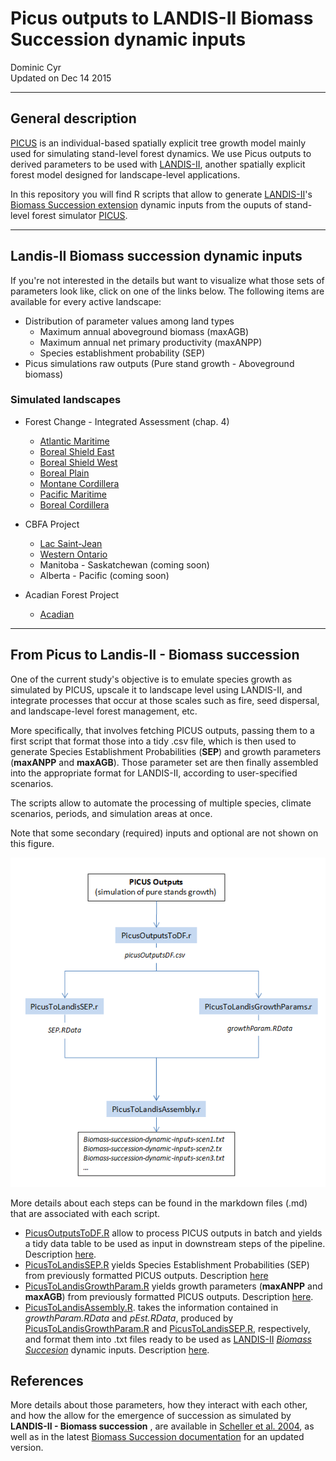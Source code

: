 # Picus outputs to LANDIS-II Biomass Succession dynamic inputs
Dominic Cyr  
Updated on Dec 14 2015

-------

## General description

[PICUS][3] is an individual-based spatially explicit tree growth model mainly used for simulating stand-level forest dynamics. We use Picus outputs to derived parameters to be used with [LANDIS-II][1], another spatially explicit forest model designed for landscape-level applications.

In this repository you will find R scripts that allow to generate [LANDIS-II][1]'s [Biomass Succession extension][2] dynamic inputs from the ouputs of stand-level forest simulator [PICUS][3].

-------

## Landis-II Biomass succession dynamic inputs

If you're not interested in the details but want to visualize what those sets of parameters look like, click on one of the links below. The following items are available for every active landscape:

+ Distribution of parameter values among land types
    + Maximum annual aboveground biomass (maxAGB)
    + Maximum annual net primary productivity (maxANPP)
    + Species establishment probability (SEP)
+ Picus simulations raw outputs (Pure stand growth - Aboveground biomass)

### Simulated landscapes

+ Forest Change - Integrated Assessment (chap. 4)
    + [Atlantic Maritime][13]
    + [Boreal Shield East][14]
    + [Boreal Shield West][15]
    + [Boreal Plain][16]
    + [Montane Cordillera][17]
    + [Pacific Maritime][20]
    + [Boreal Cordillera][21]
    
+ CBFA Project
    + [Lac Saint-Jean][18]
    + [Western Ontario][19]
    + Manitoba - Saskatchewan (coming soon)
    + Alberta - Pacific (coming soon)

+ Acadian Forest Project
    + [Acadian][12]

-------

## From Picus to Landis-II - Biomass succession 


One of the current study's objective is to emulate species growth as simulated by PICUS, upscale it to landscape level using LANDIS-II, and integrate processes that occur at those scales such as fire, seed dispersal, and landscape-level forest management, etc.

More specifically, that involves fetching PICUS outputs, passing them to a first script that format those into a tidy .csv file, which is then used to generate Species Establishment Probabilities (__SEP__) and growth parameters (__maxANPP__ and __maxAGB__). Those parameter set are then finally assembled into the appropriate format for LANDIS-II, according to user-specified scenarios.

The scripts allow to automate the processing of multiple species, climate scenarios, periods, and simulation areas at once.

Note that some secondary (required) inputs and optional are not shown on this figure.


![plot of chunk PicusToLandisWorkflow](figure/PicusToLandisWorkflow.png)


More details about each steps can be found in the markdown files (.md) that are associated with each script.

+ [PicusOutputsToDF.R][4] allow to process PICUS outputs in batch and yields a tidy data table to be used as input in downstream steps of the pipeline. Description [here][5].
+ [PicusToLandisSEP.R][6] yields Species Establishment Probabilities (SEP) from previously formatted PICUS outputs. Description [here][7]
+ [PicusToLandisGrowthParam.R][8] yields growth parameters (**maxANPP** and **maxAGB**) from previously formatted PICUS outputs. Description [here][9].
+ [PicusToLandisAssembly.R][10]. takes the information contained in *growthParam.RData* and *pEst.RData*, produced by [PicusToLandisGrowthParam.R][8] and [PicusToLandisSEP.R][6], respectively, and format them into .txt files ready to be used as [LANDIS-II][1] [*Biomass Succesion*][2] dynamic inputs. Description [here][11].



## References

More details about those parameters, how they interact with each other, and how the allow for the emergence of succession as simulated by **LANDIS-II - Biomass succession** , are available in [Scheller et al. 2004](http://landscape.forest.wisc.edu/PDF/Scheller_Mladenoff2004_EM.pdf), as well as in the latest [Biomass Succession documentation](http://www.landis-ii.org/extensions/biomass-succession) for an updated version.

[1]: http://www.landis-ii.org/
[2]: http://www.landis-ii.org/extensions/biomass-succession
[3]: http://www.wabo.boku.ac.at/en/waldbau/forschung/fachgebiete/waldoekosystemmodellierung/dynamische-oekosystemmodelle/picus/
[4]: http://github.com/dcyr/Landis-II-SCF/blob/master/PicusOutputsToDF.R
[5]: http://github.com/dcyr/Landis-II-SCF/blob/master/PicusOutputsToDF.md
[6]: http://github.com/dcyr/Landis-II-SCF/blob/master/PicusToLandisSEP.R
[7]: http://github.com/dcyr/Landis-II-SCF/blob/master/PicusToLandisSEP.md
[8]: http://github.com/dcyr/Landis-II-SCF/blob/master/PicusToLandisGrowthParam.R
[9]: http://github.com/dcyr/Landis-II-SCF/blob/master/PicusToLandisGrowthParam.md
[10]: http://github.com/dcyr/Landis-II-SCF/blob/master/PicusToLandisAssembly.R
[11]: http://github.com/dcyr/Landis-II-SCF/blob/master/PicusToLandisAssembly.md
[12]: https://github.com/dcyr/PicusToLandisIIBiomassSuccession/blob/master/paramViz/ParamDistribution_Acadian.md
[13]: https://github.com/dcyr/PicusToLandisIIBiomassSuccession/blob/master/paramViz/ParamDistribution_AM.md
[14]: https://github.com/dcyr/PicusToLandisIIBiomassSuccession/blob/master/paramViz/ParamDistribution_BSE.md
[15]: https://github.com/dcyr/PicusToLandisIIBiomassSuccession/blob/master/paramViz/ParamDistribution_BSW.md
[16]: https://github.com/dcyr/PicusToLandisIIBiomassSuccession/blob/master/paramViz/ParamDistribution_BP.md
[17]: https://github.com/dcyr/PicusToLandisIIBiomassSuccession/blob/master/paramViz/ParamDistribution_MC.md
[18]: https://github.com/dcyr/PicusToLandisIIBiomassSuccession/blob/master/paramViz/ParamDistribution_LSJ.md
[19]: https://github.com/dcyr/PicusToLandisIIBiomassSuccession/blob/master/paramViz/ParamDistribution_WestON.md
[20]: https://github.com/dcyr/PicusToLandisIIBiomassSuccession/blob/master/paramViz/ParamDistribution_PM.md
[21]: https://github.com/dcyr/PicusToLandisIIBiomassSuccession/blob/master/paramViz/ParamDistribution_BC.md
